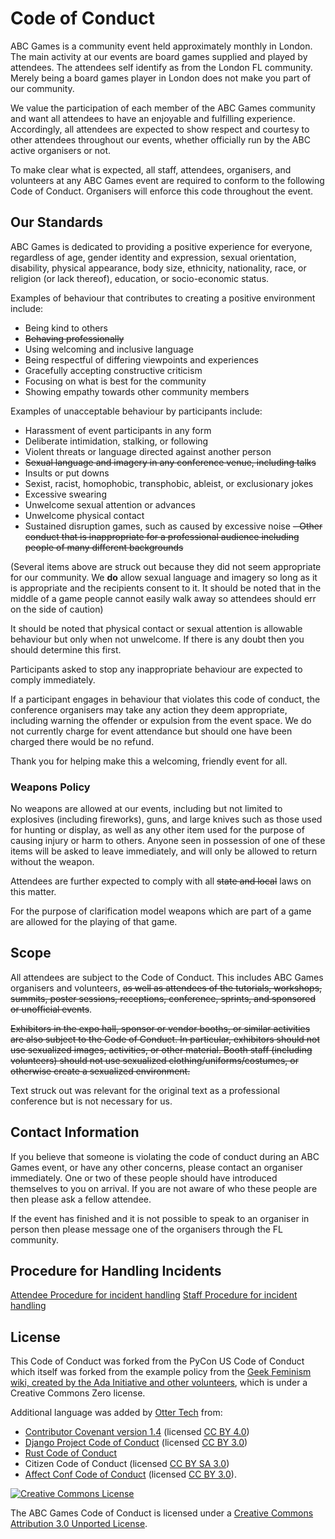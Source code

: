 # Code of Conduct

ABC Games is a community event held approximately monthly in London. The main activity at our events are board games supplied and played by attendees. The attendees self identify as from the London FL community. Merely being a board games player in London does not make you part of our community.

We value the participation of each member of the ABC Games community and want all attendees to have an enjoyable and fulfilling experience. Accordingly, all attendees are expected to show respect and courtesy to other attendees throughout our events, whether officially run by the ABC active organisers or not.

To make clear what is expected, all staff, attendees, organisers, and volunteers at any ABC Games event are required to conform to the following Code of Conduct. Organisers will enforce this code throughout the event.

## Our Standards

ABC Games is dedicated to providing a positive experience for everyone, regardless of age, gender identity and expression, sexual orientation, disability, physical appearance, body size, ethnicity, nationality, race, or religion (or lack thereof), education, or socio-economic status.

Examples of behaviour that contributes to creating a positive environment include:

- Being kind to others
- ~~Behaving professionally~~
- Using welcoming and inclusive language
- Being respectful of differing viewpoints and experiences
- Gracefully accepting constructive criticism
- Focusing on what is best for the community
- Showing empathy towards other community members

Examples of unacceptable behaviour by participants include:

- Harassment of event participants in any form
- Deliberate intimidation, stalking, or following
- Violent threats or language directed against another person
- ~~Sexual language and imagery in any conference venue, including talks~~
- Insults or put downs
- Sexist, racist, homophobic, transphobic, ableist, or exclusionary jokes
- Excessive swearing
- Unwelcome sexual attention or advances
- Unwelcome physical contact
- Sustained disruption games, such as caused by excessive noise
~~- Other conduct that is inappropriate for a professional audience including people of many different backgrounds~~

(Several items above are struck out because they did not seem appropriate for our community. We **do** allow sexual language and imagery so long as it is appropriate and the recipients consent to it. It should be noted that in the middle of a game people cannot easily walk away so attendees should err on the side of caution)

It should be noted that physical contact or sexual attention is allowable behaviour but only when not unwelcome. If there is any doubt then you should determine this first. 

Participants asked to stop any inappropriate behaviour are expected to comply immediately.

If a participant engages in behaviour that violates this code of conduct, the conference organisers may take any action they deem appropriate, including warning the offender or expulsion from the event space. We do not currently charge for event attendance but should one have been charged there would be no refund.

Thank you for helping make this a welcoming, friendly event for all.

### Weapons Policy

No weapons are allowed at our events, including but not limited to explosives (including fireworks), guns, and large knives such as those used for hunting or display, as well as any other item used for the purpose of causing injury or harm to others. Anyone seen in possession of one of these items will be asked to leave immediately, and will only be allowed to return without the weapon.

Attendees are further expected to comply with all ~~state and local~~ laws on this matter.

For the purpose of clarification model weapons which are part of a game are allowed for the playing of that game. 

## Scope

All attendees are subject to the Code of Conduct. This includes ABC Games organisers and volunteers, ~~as well as attendees of the tutorials, workshops, summits, poster sessions, receptions, conference, sprints, and sponsored or unofficial events~~.

~~Exhibitors in the expo hall, sponsor or vendor booths, or similar activities are also subject to the Code of Conduct. In particular, exhibitors should not use sexualized images, activities, or other material. Booth staff (including volunteers) should not use sexualized clothing/uniforms/costumes, or otherwise create a sexualized environment.~~

Text struck out was relevant for the original text as a professional conference but is not necessary for us. 

## Contact Information

If you believe that someone is violating the code of conduct during an ABC Games event, or have any other concerns, please contact an organiser immediately. One or two of these people should have introduced themselves to you on arrival. If you are not aware of who these people are then please ask a fellow attendee. 

If the event has finished and it is not possible to speak to an organiser in person then please message one of the organisers through the FL community. 



## Procedure for Handling Incidents

[Attendee Procedure for incident handling](https://us.pycon.org/2018/about/code-of-conduct/attendee-procedure/)
[Staff Procedure for incident handling](https://us.pycon.org/2018/about/code-of-conduct/staff-procedure/)

## License

This Code of Conduct was forked from the PyCon US Code of Conduct which itself was forked from the example policy from the [Geek Feminism wiki, created by the Ada Initiative and other volunteers](http://geekfeminism.wikia.com/wiki/Conference_anti-harassment/Policy), which is under a Creative Commons Zero license.

Additional language was added by [Otter Tech](https://otter.technology/) from:

- [Contributor Covenant version 1.4](https://www.contributor-covenant.org/version/1/4/code-of-conduct) (licensed [CC BY 4.0](https://github.com/ContributorCovenant/contributor_covenant/blob/master/LICENSE.md))
- [Django Project Code of Conduct](https://www.djangoproject.com/conduct/) (licensed [CC BY 3.0](http://creativecommons.org/licenses/by-sa/3.0/))
- [Rust Code of Conduct](https://www.rust-lang.org/en-US/conduct.html)
- Citizen Code of Conduct (licensed [CC BY SA 3.0](http://creativecommons.org/licenses/by-sa/3.0/))
- [Affect Conf Code of Conduct](https://affectconf.com/coc/) (licensed [CC BY 3.0](http://creativecommons.org/licenses/by-sa/3.0/)).

[![Creative Commons License](http://i.creativecommons.org/l/by/3.0/88x31.png)](http://creativecommons.org/licenses/by/3.0/)

The ABC Games Code of Conduct is licensed under a [Creative Commons Attribution 3.0 Unported License](http://creativecommons.org/licenses/by/3.0/).
<!--stackedit_data:
eyJoaXN0b3J5IjpbMTE3MTgzMTMxOCwyMDI4NDI5NzIzLDEwMD
c4ODAzMjVdfQ==
-->